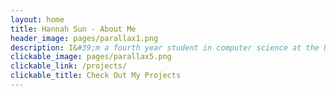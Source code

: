 ```yaml
---
layout: home
title: Hannah Sun - About Me
header_image: pages/parallax1.png
description: I&#39;m a fourth year student in computer science at the University of Calgary, whose very passionate about UI design and software development.
clickable_image: pages/parallax5.png
clickable_link: /projects/
clickable_title: Check Out My Projects
---
```


